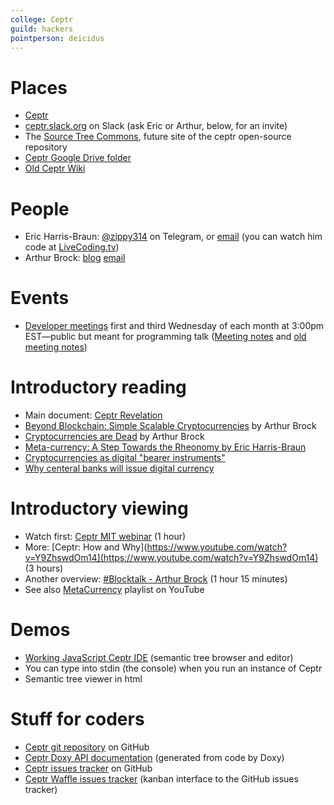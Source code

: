 ```yaml
---
college: Ceptr
guild: hackers
pointperson: deicidus
---
```

# Places
* [Ceptr](http://ceptr.org)
* [ceptr.slack.org](slack://ceptr.slack.org) on Slack (ask Eric or Arthur, below, for an invite)
* The [Source Tree Commons](http://sourcetreecommons.org/), future site of the ceptr open-source repository
* [Ceptr Google Drive folder](https://drive.google.com/drive/u/0/folders/0B1TJCMMO_OtyZmNiMzhiYWItOWJjYS00NjM2LWE3MTUtZmYzZTM2ZmMxYzhh)
* [Old Ceptr Wiki](http://ceptr.wagn.org/)

# People
* Eric Harris-Braun: [@zippy314](http://telegram.me/zippy314) on Telegram, or [email](eric@harris-braun.com) (you can watch him code at [LiveCoding.tv](https://www.livecoding.tv/zippy/))
* Arthur Brock: [blog](http://www.artbrock.com/blog) [email](artbrock@geekgene.com)

# Events
* [Developer meetings](http://ceptr.org/live-dev-chat/) first and third Wednesday of each month at 3:00pm EST—public but meant for programming talk ([Meeting notes](https://metacurrency.hackpad.com/NEW-MetaCurrency-Meeting-Notes-fDxEmijU9uV?eid=946eTubM9LqA47uSoIR8A5&invitingId=492933&token=hSY3CjARBhExW3xRDD9t&email=anders.aamodt%40gmail.com) and [old meeting notes](https://metacurrency.hackpad.com/M26hVzPpK5B?token=undefined#))

# Introductory reading
* Main document: [Ceptr Revelation](https://docs.google.com/document/d/1Line362Wm0zMOZcEZMqPYfHqNS4XIVyVsP7SS_4jE2o/edit#heading=h.ee3qi5eixr98)
* [Beyond Blockchain: Simple Scalable Cryptocurrencies](https://medium.com/metacurrency-project/beyond-blockchain-simple-scalable-cryptocurrencies-1eb7aebac6ae#.q7tqxi61o) by Arthur Brock
* [Cryptocurrencies are Dead](https://medium.com/metacurrency-project/cryptocurrencies-are-dead-d4223154d783#.gj915zibo) by Arthur Brock
* [Meta-currency: A Step Towards the Rheonomy by Eric Harris-Braun](https://blogs.harvard.edu/lawlab/2009/07/01/meta-currency-a-step-towards-the-rheonomy-by-eric-harris-braun/)
* [Cryptocurrencies as digital "bearer instruments"](https://medium.com/@artbrock/cryptocurrencies-as-digital-bearer-instruments-fa6ec01ee4fc#.lvygt25fl)
* [Why centeral banks will issue digital currency](https://medium.com/chain-inc/why-central-banks-will-issue-digital-currency-5fd9c1d3d8a2#.4yvu0cbwb)


# Introductory viewing
* Watch first: [Ceptr MIT webinar](http://ceptr.org/2015/09/24/mitkit-ceptr-webinar/) (1 hour)
* More: [Ceptr: How and Why](https://www.youtube.com/watch?v=Y9ZhswdOm14](https://www.youtube.com/watch?v=Y9ZhswdOm14) (3 hours)
* Another overview: [#Blocktalk - Arthur Brock](https://www.youtube.com/watch?v=2ppk_mJxckg&app=desktop) (1 hour 15 minutes)
* See also [MetaCurrency](https://www.youtube.com/playlist?list=PLF35F5FA98C7DBB65) playlist on YouTube

# Demos
- [Working JavaScript Ceptr IDE](http://zippy.github.io/ceptr/dev/te.html) (semantic tree browser and editor)
- You can type into stdin (the console) when you run an instance of Ceptr
- Semantic tree viewer in html

# Stuff for coders
* [Ceptr git repository](https://github.com/zippy/ceptr) on GitHub
* [Ceptr Doxy API documentation](http://zippy.github.io/ceptr/) (generated from code by Doxy)
* [Ceptr issues tracker](https://github.com/zippy/ceptr/issues) on GitHub
* [Ceptr Waffle issues tracker](https://waffle.io/zippy/ceptr) (kanban interface to the GitHub issues tracker)
